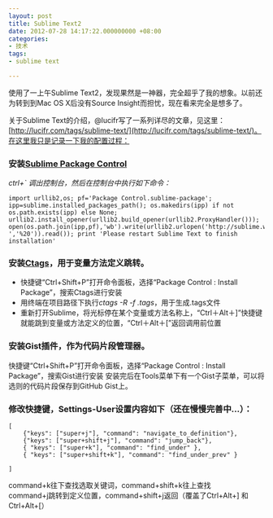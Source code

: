 ```yaml
---
layout: post
title: Sublime Text2
date: 2012-07-28 14:17:22.000000000 +08:00
categories:
- 技术
tags:
- sublime text

---
```


使用了一上午Sublime Text2，发现果然是一神器，完全超乎了我的想象。以前还为转到到Mac OS X后没有Source Insight而担忧，现在看来完全是想多了。

关于Sublime Text的介绍，@lucifr写了一系列详尽的文章，见这里：[http://lucifr.com/tags/sublime-text/](http://lucifr.com/tags/sublime-text/)。在这里我只是记录一下我的配置过程：


### 安装[Sublime Package Control](http://wbond.net/sublime_packages/package_control)

*ctrl+` 调出控制台，然后在控制台中执行如下命令：*

	import urllib2,os; pf='Package Control.sublime-package'; ipp=sublime.installed_packages_path(); os.makedirs(ipp) if not os.path.exists(ipp) else None; urllib2.install_opener(urllib2.build_opener(urllib2.ProxyHandler())); open(os.path.join(ipp,pf),'wb').write(urllib2.urlopen('http://sublime.wbond.net/'+pf.replace(' ','%20')).read()); print 'Please restart Sublime Text to finish installation'



### 安装[Ctags](https://github.com/SublimeText/CTags)，用于变量方法定义跳转。
- 快捷键“Ctrl+Shift+P”打开命令面板，选择“Package Control : Install Package”，搜索Ctags进行安装
- 用终端在项目路径下执行*ctags -R -f .tags*，用于生成.tags文件
- 重新打开Sublime，将光标停在某个变量或方法名称上，“Ctrl＋Alt＋]”快捷键就能跳到变量或方法定义的位置，“Ctrl＋Alt＋[”返回调用前位置


### 安装Gist插件，作为代码片段管理器。
快捷键“Ctrl+Shift+P”打开命令面板，选择“Package Control : Install Package”，搜索Gist进行安装
安装完后在Tools菜单下有一个Gist子菜单，可以将选则的代码片段保存到GitHub Gist上。


### 修改快捷键，Settings-User设置内容如下（还在慢慢完善中...）：
	[
		{"keys": ["super+j"], "command": "navigate_to_definition"},
		{"keys": ["super+shift+j"], "command": "jump_back"},
		{ "keys": ["super+k"], "command": "find_under" },
		{ "keys": ["super+shift+k"], "command": "find_under_prev" }

	]
command+k往下查找选取关键词，command+shift+k往上查找  
command+j跳转到定义位置，command+shift+j返回（覆盖了Ctrl+Alt+] 和 Ctrl+Alt+[）



